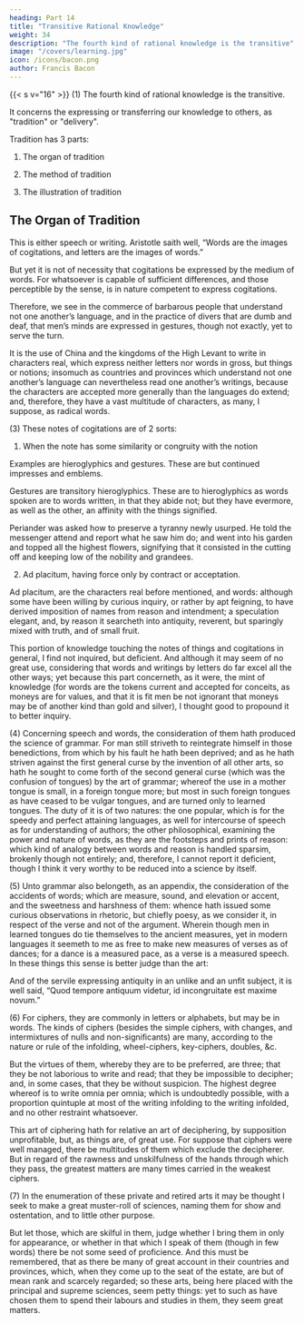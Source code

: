 ```yaml
---
heading: Part 14
title: "Transitive Rational Knowledge"
weight: 34
description: "The fourth kind of rational knowledge is the transitive"
image: "/covers/learning.jpg"
icon: /icons/bacon.png
author: Francis Bacon
---
```



{{< s v="16" >}} (1) The fourth kind of rational knowledge is the transitive. 

It concerns the expressing or transferring our knowledge to others, as "tradition" or "delivery".  

Tradition has 3 parts:

1. The organ of tradition

2. The method of tradition

3. The illustration of tradition


## The Organ of Tradition 

<!-- (2) -->

This is either speech or writing. Aristotle saith well, “Words are the images of cogitations, and letters are the images of words.” 

But yet it is not of necessity that cogitations be expressed by the medium of words.  For whatsoever is capable of sufficient differences, and those perceptible by the sense, is in nature competent to express cogitations.  

Therefore, we see in the commerce of barbarous people that understand not one another’s language, and in the practice of divers that are dumb and deaf, that men’s minds are expressed in gestures, though not exactly, yet to serve the turn.  

It is the use of China and the kingdoms of the High Levant to write in characters real, which express neither letters nor words in gross, but things or notions; insomuch as countries and provinces which understand not one another’s language can nevertheless read one another’s writings, because the characters are accepted more generally than the languages do extend; and, therefore, they have a vast multitude of characters, as many, I suppose, as radical words.

(3) These notes of cogitations are of 2 sorts:

1. When the note has some similarity or congruity with the notion

Examples are hieroglyphics and gestures. These are but continued impresses and emblems. 

Gestures are transitory hieroglyphics. These are to hieroglyphics as words spoken are to words written, in that they abide not; but they have evermore, as well as the other, an affinity with the things signified.  

Periander was asked how to preserve a tyranny newly usurped. He told the messenger attend and report what he saw him do; and went into his garden and topped all the highest flowers, signifying that it consisted in the cutting off and keeping low of the nobility and grandees.

2. Ad placitum, having force only by contract or acceptation.  

Ad placitum, are the characters real before mentioned, and words: although some have been willing by curious inquiry, or rather by apt feigning, to have derived imposition of names from reason and intendment; a speculation elegant, and, by reason it searcheth into antiquity, reverent, but sparingly mixed with truth, and of small fruit.  

This portion of knowledge touching the notes of things and cogitations in general, I find not inquired, but deficient.  And although it may seem of no great use, considering that words and writings by letters do far excel all the other ways; yet because this part concerneth, as it were, the mint of knowledge (for words are the tokens current and accepted for conceits, as moneys are for values, and that it is fit men be not ignorant that moneys may be of another kind than gold and silver), I thought good to propound it to better inquiry.

(4) Concerning speech and words, the consideration of them hath produced the science of grammar.  For man still striveth to reintegrate himself in those benedictions, from which by his fault he hath been deprived; and as he hath striven against the first general curse by the invention of all other arts, so hath he sought to come forth of the second general curse (which was the confusion of tongues) by the art of grammar; whereof the use in a mother tongue is small, in a foreign tongue more; but most in such foreign tongues as have ceased to be vulgar tongues, and are turned only to learned tongues.  The duty of it is of two natures: the one popular, which is for the speedy and perfect attaining languages, as well for intercourse of speech as for understanding of authors; the other philosophical, examining the power and nature of words, as they are the footsteps and prints of reason: which kind of analogy between words and reason is handled sparsim, brokenly though not entirely; and, therefore, I cannot report it deficient, though I think it very worthy to be reduced into a science by itself.

(5) Unto grammar also belongeth, as an appendix, the consideration of the accidents of words; which are measure, sound, and elevation or accent, and the sweetness and harshness of them: whence hath issued some curious observations in rhetoric, but chiefly poesy, as we consider it, in respect of the verse and not of the argument.  Wherein though men in learned tongues do tie themselves to the ancient measures, yet in modern languages it seemeth to me as free to make new measures of verses as of dances; for a dance is a measured pace, as a verse is a measured speech.  In these things this sense is better judge than the art:

<!-- "Cœnæ fercula nostræ Mallem convivis quam placuisse cocis.” -->

And of the servile expressing antiquity in an unlike and an unfit subject, it is well said, “Quod tempore antiquum videtur, id incongruitate est maxime novum.”

(6) For ciphers, they are commonly in letters or alphabets, but may be in words.  The kinds of ciphers (besides the simple ciphers, with changes, and intermixtures of nulls and non-significants) are many, according to the nature or rule of the infolding, wheel-ciphers, key-ciphers, doubles, &c. 

But the virtues of them, whereby they are to be preferred, are three; that they be not laborious to write and read; that they be impossible to decipher; and, in some cases, that they be without suspicion.  The highest degree whereof is to write omnia per omnia; which is undoubtedly possible, with a proportion quintuple at most of the writing infolding to the writing infolded, and no other restraint whatsoever.  

This art of ciphering hath for relative an art of deciphering, by supposition unprofitable, but, as things are, of great use.  For suppose that ciphers were well managed, there be multitudes of them which exclude the decipherer.  But in regard of the rawness and unskilfulness of the hands through which they pass, the greatest matters are many times carried in the weakest ciphers.

(7) In the enumeration of these private and retired arts it may be thought I seek to make a great muster-roll of sciences, naming them for show and ostentation, and to little other purpose.  

But let those, which are skilful in them, judge whether I bring them in only for appearance, or whether in that which I speak of them (though in few words) there be not some seed of proficience.  And this must be remembered, that as there be many of great account in their countries and provinces, which, when they come up to the seat of the estate, are but of mean rank and scarcely regarded; so these arts, being here placed with the principal and supreme sciences, seem petty things: yet to such as have chosen them to spend their labours and studies in them, they seem great matters.



